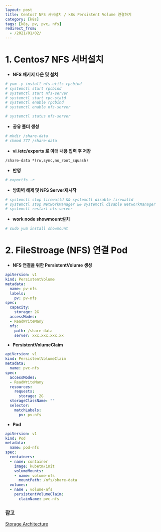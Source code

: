 ```yaml
---
layout: post
title: Centos7 NFS 서버설치 / k8s Persistent Volume 연결하기
category: [k8s]
tags: [k8s, pv, pvc, nfs]
redirect_from:
  - /2021/01/02/
---
```


# 1. Centos7 **NFS 서버설치**

- **NFS 패키지 다운 및 설치**

```bash
# yum -y install nfs-utils rpcbind
# systemctl start rpcbind
# systemctl start nfs-server
# systemctl start rpc-statd
# systemctl enable rpcbind
# systemctl enable nfs-server
```

```bash
# systemctl status nfs-server
```

- **공유 폴더 생성**

```bash
# mkdir /share-data
# chmod 777 /share-data
```

- **vi /etc/exports 로 아래 내용 입력 후 저장**

```
/share-data *(rw,sync,no_root_squash)
```

- **반영**

```bash
# exportfs -r
```

- **방화벽 해제 및 NFS Server재시작**

```bash
# systemctl stop firewalld && systemctl disable firewalld
# systemctl stop NetworkManager && systemctl disable NetworkManager
# systemctl restart nfs-server
```

- **work node showmount설치**

```bash
# sudo yum install showmount
```

# 2. **FileStroage (NFS) 연결 Pod**

- **NFS 연결을 위한 PersistentVolume 생성**

```yaml
apiVersion: v1
kind: PersistentVolume
metadata:
  name: pv-nfs
  labels:
    pv: pv-nfs
spec:
  capacity:
    storage: 2G
  accessModes:
  - ReadWriteMany
  nfs:
    path: /share-data
    server: xxx.xxx.xxx.xx
```

- **PersistentVolumeClaim**

```yaml
apiVersion: v1
kind: PersistentVolumeClaim
metadata:
  name: pvc-nfs
spec:
  accessModes:
  - ReadWriteMany
  resources:
    requests:
      storage: 2G
  storageClassName: ""
  selector:
    matchLabels:
      pv: pv-nfs
```

- **Pod**

```yaml
apiVersion: v1
kind: Pod
metadata:
  name: pod-nfs
spec:
  containers:
  - name: container
    image: kubetm/init
    volumeMounts:
    - name: volume-nfs
      mountPath: /nfs/share-data
  volumes:
  - name : volume-nfs
    persistentVolumeClaim:
      claimName: pvc-nfs
```

### 참고

[Storage Architecture](https://kubetm.github.io/practice/architecture/storage-difm-diadf-9aa/)